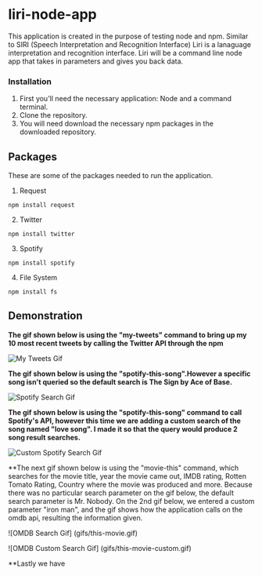 # liri-node-app

This application is created in the purpose of testing node and npm. Similar to SIRI (Speech Interpretation and Recognition Interface) Liri is a lanaguage interpretation and recognition interface. Liri will be a command line node app that takes in parameters and gives you back data. 

### Installation

1. First you'll need the necessary application: Node and a command terminal. 
2. Clone the repository.
3. You will need download the necessary npm packages in the downloaded repository. 


## Packages
These are some of the packages needed to run the application.

1. Request

```npm install request```

2. Twitter

```npm install twitter```

3. Spotify

```npm install spotify```

4. File System

```npm install fs```


## Demonstration 

**The gif shown below is using the "my-tweets" command to bring up my 10 most recent tweets by calling the Twitter API 
through the npm**

![My Tweets Gif](gifs/node-my-tweet.gif)

**The gif shown below is using the "spotify-this-song".However a specific song isn't queried 
so the default search is The Sign by Ace of Base.**

![Spotify Search Gif](gifs/spotify.gif)

**The gif shown below is using the "spotify-this-song" command to call Spotify's API, however this time we are adding a 
custom search of the song named "love song". I made it so that the query would produce 2 song result searches.**

![Custom Spotify Search Gif](gifs/spotify-custom.gif)

**The next gif shown below is using the "movie-this" command, which searches for the movie title, year the 
movie came out, IMDB rating, Rotten Tomato Rating, Country where the movie was produced and more. Because
there was no particular search parameter on the gif below, the default search parameter is Mr. Nobody. 
On the 2nd gif below, we entered a custom parameter "iron man", and the gif shows how the application calls on the omdb 
api, resulting the information given. 

![OMDB Search Gif] (gifs/this-movie.gif)

![OMDB Custom Search Gif] (gifs/this-movie-custom.gif)

**Lastly we have
